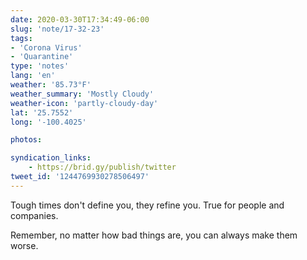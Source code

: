 ```yaml
---
date: 2020-03-30T17:34:49-06:00
slug: 'note/17-32-23'
tags:
- 'Corona Virus'
- 'Quarantine'
type: 'notes'
lang: 'en'
weather: '85.73°F'
weather_summary: 'Mostly Cloudy'
weather-icon: 'partly-cloudy-day'
lat: '25.7552'
long: '-100.4025'

photos:

syndication_links:
    - https://brid.gy/publish/twitter
tweet_id: '1244769930278506497'
---
```

Tough times don't define you, they refine you. ‪True for people and companies.

Remember, no matter how bad things are, you can always make them worse.

 